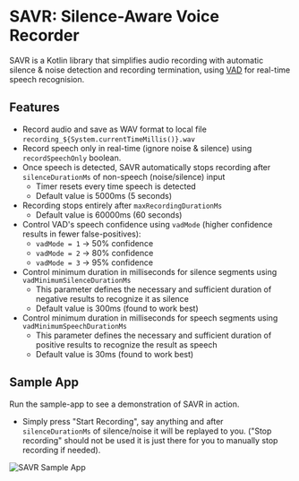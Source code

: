 # SAVR: Silence-Aware Voice Recorder

SAVR is a Kotlin library that simplifies audio recording with automatic silence & noise detection and recording termination, using [VAD](https://github.com/gkonovalov/android-vad) for real-time speech recognision.

## Features

- Record audio and save as WAV format to local file `recording_${System.currentTimeMillis()}.wav`
- Record speech only in real-time (ignore noise & silence) using `recordSpeechOnly` boolean.
- Once speech is detected, SAVR automatically stops recording after `silenceDurationMs` of non-speech (noise/silence) input
    - Timer resets every time speech is detected
    - Default value is 5000ms (5 seconds)
- Recording stops entirely after `maxRecordingDurationMs`
    - Default value is 60000ms (60 seconds)
- Control VAD's speech confidence using `vadMode` (higher confidence results in fewer false-positives):
    - `vadMode = 1` -> 50% confidence
    - `vadMode = 2` -> 80% confidence
    - `vadMode = 3` -> 95% confidence
- Control minimum duration in milliseconds for silence segments using `vadMinimumSilenceDurationMs`
    - This parameter defines the necessary and sufficient duration of negative results to recognize it as silence
    - Default value is 300ms (found to work best)
- Control minimum duration in milliseconds for speech segments using `vadMinimumSpeechDurationMs`
    - This parameter defines the necessary and sufficient duration of positive results to recognize the result as speech
    - Default value is 30ms (found to work best)

## Sample App

Run the sample-app to see a demonstration of SAVR in action.
- Simply press "Start Recording", say anything and after `silenceDurationMs` of silence/noise it will be replayed to you. ("Stop recording" should not be used it is just there for you to manually stop recording if needed).

![SAVR Sample App](https://github.com/kfirtaizi/kotlin-silence-aware-vad-recorder/assets/44837286/38993226-366a-4788-b2d5-3403f0c0e891)
